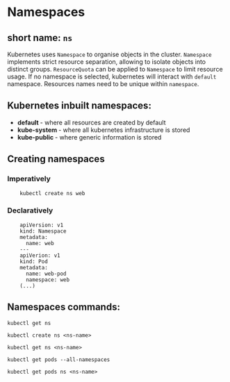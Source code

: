 # Namespaces
## short name: ```ns``` 

Kubernetes uses ```Namespace``` to organise objects in the cluster. 
```Namespace``` implements strict resource separation, allowing to isolate objects into distinct groups. ```ResourceQuota``` can be applied to ```Namespace``` to limit resource usage. If no namespace is selected, kubernetes will interact with ```default``` namespace. Resources names need to be unique within ```namespace```. 

## Kubernetes inbuilt namespaces:
<ul>
<li><strong> default </strong> - where all resources are created by default
<li><strong> kube-system </strong> - where all kubernetes infrastructure is stored
<li><strong> kube-public </strong> - where generic information is stored
</ul>

## Creating namespaces
### Imperatively
``` 
    kubectl create ns web 
```

### Declaratively
```
    apiVersion: v1
    kind: Namespace
    metadata:
      name: web
    ---
    apiVerion: v1
    kind: Pod
    metadata:
      name: web-pod
      namespace: web
    (...)
```


## Namespaces commands:

``` kubectl get ns ```

``` kubectl create ns <ns-name> ```

``` kubectl get ns <ns-name> ```

``` kubectl get pods --all-namespaces ``` 

``` kubectl get pods ns <ns-name> ```